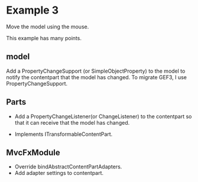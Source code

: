 # Example 3
Move the model using the mouse.

This example has many points.

## model

Add a PropertyChangeSupport (or SimpleObjectProperty) to the model to notify the contentpart that the model has changed.
To migrate GEF3, I use PropertyChangeSupport.

## Parts

- Add a PropertyChangeListener(or ChangeListener) to the contentpart so that it can receive that the model has changed.

- Implements ITransformableContentPart.

## MvcFxModule

- Override bindAbstractContentPartAdapters.
- Add adapter settings to contentpart.
